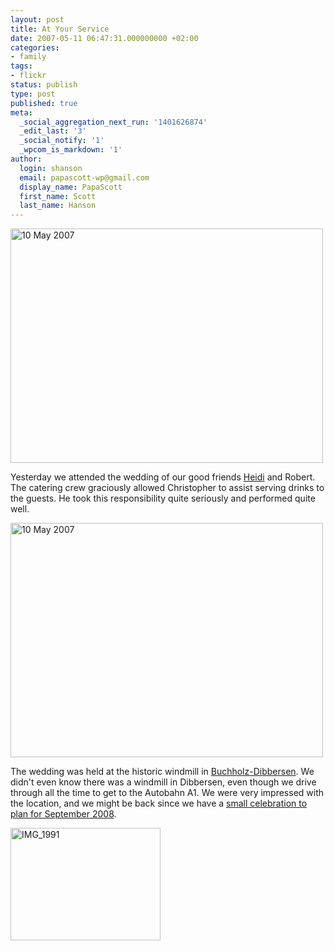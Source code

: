 ```yaml
---
layout: post
title: At Your Service
date: 2007-05-11 06:47:31.000000000 +02:00
categories:
- family
tags:
- flickr
status: publish
type: post
published: true
meta:
  _social_aggregation_next_run: '1401626874'
  _edit_last: '3'
  _social_notify: '1'
  _wpcom_is_markdown: '1'
author:
  login: shanson
  email: papascott-wp@gmail.com
  display_name: PapaScott
  first_name: Scott
  last_name: Hanson
---
```

<p><a href="http://www.flickr.com/photos/papascott/493266777/" title="Photo Sharing"><img src="https://farm1.static.flickr.com/190/493266777_86acdb3b84.jpg" width="500" height="375" alt="10 May 2007" /></a></p>
<p>Yesterday we attended the wedding of our good friends <a href="http://www.heidi-ritter.de/">Heidi</a> and Robert. The catering crew graciously allowed Christopher to assist serving drinks to the guests. He took this responsibility quite seriously and performed quite well.</p>
<p><a href="http://www.flickr.com/photos/papascott/493247686/" title="Photo Sharing"><img src="https://farm1.static.flickr.com/228/493247686_49c60839c8.jpg" width="500" height="375" alt="10 May 2007" /></a></p>
<p>The wedding was held at the historic windmill in <a href="http://www.buchholz.de/city_info/anzeige/redaktionssystem/main/show.cfm?region_id=202&amp;ID=6645">Buchholz-Dibbersen</a>. We didn't even know there was a windmill in Dibbersen, even though we drive through all the time to get to the Autobahn A1. We were very impressed with the location, and we might be back since we have a <a href="https://www.papascott.de/archives/2006/09/10/23rd-anniversary/">small celebration to plan for September 2008</a>.</p>
<p><a href="http://www.flickr.com/photos/papascott/493293859/" title="Photo Sharing"><img src="https://farm1.static.flickr.com/224/493293859_442990421c_m.jpg" width="240" height="180" alt="IMG_1991" /></a></p>
